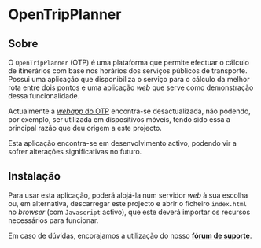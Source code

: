 OpenTripPlanner
===============

## Sobre

O `OpenTripPlanner` (OTP) é uma plataforma que permite efectuar o cálculo de itinerários com base nos horários dos serviços públicos de transporte. Possui uma aplicação que disponibiliza o serviço para o cálculo da melhor rota entre dois pontos e uma aplicação *web* que serve como demonstração dessa funcionalidade.

Actualmente a [*webapp* do OTP](https://www.ost.pt/app/opentripplanner) encontra-se desactualizada, não podendo, por exemplo, ser utilizada em dispositivos móveis, tendo sido essa a principal razão que deu origem a este projecto.

Esta aplicação encontra-se em desenvolvimento activo, podendo vir a sofrer alterações significativas no futuro.

## Instalação

Para usar esta aplicação, poderá alojá-la num servidor *web* à sua escolha ou, em alternativa, descarregar este projecto e abrir o ficheiro `index.html` no *browser* (com `Javascript` activo), que este deverá importar os recursos necessários para funcionar.

Em caso de dúvidas, encorajamos a utilização do nosso [**fórum de suporte**](https://support.ost.pt).
